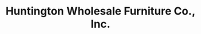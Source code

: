 ---
title: "Huntington Wholesale Furniture Co., Inc."
url: /huntington/huntington-wholesale-furniture-co-inc/
shop: Möbel
---